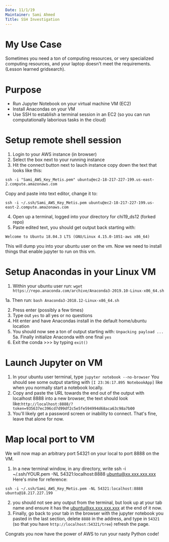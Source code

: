 ```yaml
---
Date: 11/1/19
Maintainer: Sami Ahmed
Title: SSH Investigation
---
```


# My Use Case

Sometimes you need a ton of computing resources, or very specialized computing resources, and your laptop doesn't meet the requirements. (Lesson learned gridsearch).

# Purpose
- Run Jupyter Notebook on your virtual machine VM (EC2)
- Install Anacondas on your VM
- Use SSH to establish a  terminal session in an EC2 (so you can run computationally laborious tasks in the cloud)

# Setup remote shell session
1. Login to your AWS instance (in browser)
2. Select the box next to your running instance
3. Hit the connect button next to lauch instance copy down the text that looks like this:

`ssh -i "Sami_AWS_Key_Metis.pem" ubuntu@ec2-18-217-227-199.us-east-2.compute.amazonaws.com`

Copy and paste into text editor, change it to:

`ssh -i ~/.ssh/Sami_AWS_Key_Metis.pem ubuntu@ec2-18-217-227-199.us-east-2.compute.amazonaws.com`

4. Open up a terminal, logged into your directory for chi19_ds12 (forked repo)
5. Paste edited text, you should get output back starting with:

`Welcome to Ubuntu 18.04.3 LTS (GNU/Linux 4.15.0-1051-aws x86_64)`

 This will dump you into your ubuntu user on the vm. Now we need to install things that enable jupyter to run on this vm.

# Setup Anacondas in your Linux VM
1. Within your ubuntu user run:
`wget https://repo.anaconda.com/archive/Anaconda3-2019.10-Linux-x86_64.sh`

1a. Then run:
`bash Anaconda3-2018.12-Linux-x86_64.sh`


2. Press enter (possibly a few times)
3. Type out `yes` to all yes or no questions
4. Hit enter and have Anacondas install in the default home/ubuntu location
5. You should now see a ton of output starting with:
`Unpacking payload ...`
5a. Finally initialize Anaconda with one final `yes` 
6. Exit the conda >>> by typing `exit()`

# Launch Jupyter on VM
1.  In your ubuntu user terminal, type `jupyter notebook --no-browser`
You should see some output starting with `[I 23:36:17.895 NotebookApp]` like when you normally start a notebook locally.
2. Copy and paste the URL towards the end out of the output with localhost 8888 into a new browser, the text should look like:`http://localhost:8888/?token=935637ec396cd7d99df2c5e5fe594994d68aca63c98a7b00
`
3. You'll likely get a password screen or inability to connect. That's fine, leave that alone for now.

# Map local port to VM
We will now map an arbitrary port 54321 on your local to port 8888 on the VM.

1. In a new terminal window, in any directory, write
ssh -i ~/.ssh/YOUR.pem -NL 54321:localhost:8888 ubuntu@xx.xxx.xxx.xxx
Here's mine for reference:

`ssh -i ~/.ssh/Sami_AWS_Key_Metis.pem -NL 54321:localhost:8888 ubuntu@18.217.227.199`

2. you should not see any output from the terminal, but look up at your tab name and ensure it has the ubuntu@xx.xxx.xxx.xxx at the end of it now.
3. Finally, go back to your tab in the browser with the jupyter notebook you pasted in the last section, delete `8888` in the address, and type in `54321` (so that you have `http://localhost:54321/tree`) refresh the page.

Congrats you now have the power of AWS to run your nasty Python code!
